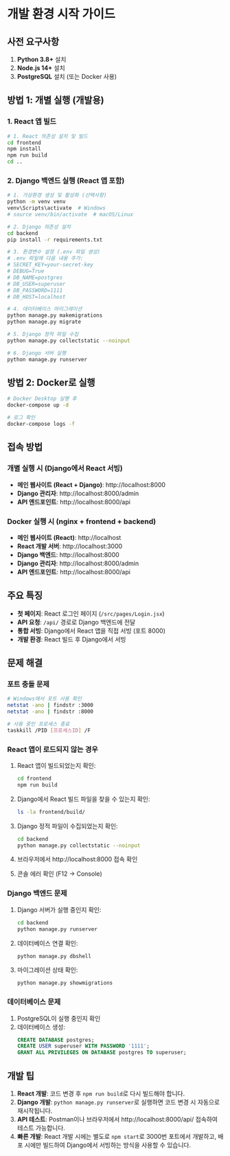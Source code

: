 # 개발 환경 시작 가이드

## 사전 요구사항

1. **Python 3.8+** 설치
2. **Node.js 14+** 설치
3. **PostgreSQL** 설치 (또는 Docker 사용)

## 방법 1: 개별 실행 (개발용)

### 1. React 앱 빌드

```bash
# 1. React 의존성 설치 및 빌드
cd frontend
npm install
npm run build
cd ..
```

### 2. Django 백엔드 실행 (React 앱 포함)

```bash
# 1. 가상환경 생성 및 활성화 (선택사항)
python -m venv venv
venv\Scripts\activate  # Windows
# source venv/bin/activate  # macOS/Linux

# 2. Django 의존성 설치
cd backend
pip install -r requirements.txt

# 3. 환경변수 설정 (.env 파일 생성)
# .env 파일에 다음 내용 추가:
# SECRET_KEY=your-secret-key
# DEBUG=True
# DB_NAME=postgres
# DB_USER=superuser
# DB_PASSWORD=1111
# DB_HOST=localhost

# 4. 데이터베이스 마이그레이션
python manage.py makemigrations
python manage.py migrate

# 5. Django 정적 파일 수집
python manage.py collectstatic --noinput

# 6. Django 서버 실행
python manage.py runserver
```

## 방법 2: Docker로 실행

```bash
# Docker Desktop 실행 후
docker-compose up -d

# 로그 확인
docker-compose logs -f
```

## 접속 방법

### 개별 실행 시 (Django에서 React 서빙)
- **메인 웹사이트 (React + Django)**: http://localhost:8000
- **Django 관리자**: http://localhost:8000/admin
- **API 엔드포인트**: http://localhost:8000/api

### Docker 실행 시 (nginx + frontend + backend)
- **메인 웹사이트 (React)**: http://localhost
- **React 개발 서버**: http://localhost:3000
- **Django 백엔드**: http://localhost:8000
- **Django 관리자**: http://localhost:8000/admin
- **API 엔드포인트**: http://localhost:8000/api

## 주요 특징

- **첫 페이지**: React 로그인 페이지 (`/src/pages/Login.jsx`)
- **API 요청**: `/api/` 경로로 Django 백엔드에 전달
- **통합 서빙**: Django에서 React 앱을 직접 서빙 (포트 8000)
- **개발 환경**: React 빌드 후 Django에서 서빙

## 문제 해결

### 포트 충돌 문제

```bash
# Windows에서 포트 사용 확인
netstat -ano | findstr :3000
netstat -ano | findstr :8000

# 사용 중인 프로세스 종료
taskkill /PID [프로세스ID] /F
```

### React 앱이 로드되지 않는 경우

1. React 앱이 빌드되었는지 확인:
   ```bash
   cd frontend
   npm run build
   ```

2. Django에서 React 빌드 파일을 찾을 수 있는지 확인:
   ```bash
   ls -la frontend/build/
   ```

3. Django 정적 파일이 수집되었는지 확인:
   ```bash
   cd backend
   python manage.py collectstatic --noinput
   ```

4. 브라우저에서 http://localhost:8000 접속 확인

5. 콘솔 에러 확인 (F12 → Console)

### Django 백엔드 문제

1. Django 서버가 실행 중인지 확인:
   ```bash
   cd backend
   python manage.py runserver
   ```

2. 데이터베이스 연결 확인:
   ```bash
   python manage.py dbshell
   ```

3. 마이그레이션 상태 확인:
   ```bash
   python manage.py showmigrations
   ```

### 데이터베이스 문제

1. PostgreSQL이 실행 중인지 확인
2. 데이터베이스 생성:
   ```sql
   CREATE DATABASE postgres;
   CREATE USER superuser WITH PASSWORD '1111';
   GRANT ALL PRIVILEGES ON DATABASE postgres TO superuser;
   ```

## 개발 팁

1. **React 개발**: 코드 변경 후 `npm run build`로 다시 빌드해야 합니다.
2. **Django 개발**: `python manage.py runserver`로 실행하면 코드 변경 시 자동으로 재시작됩니다.
3. **API 테스트**: Postman이나 브라우저에서 http://localhost:8000/api/ 접속하여 테스트 가능합니다.
4. **빠른 개발**: React 개발 시에는 별도로 `npm start`로 3000번 포트에서 개발하고, 배포 시에만 빌드하여 Django에서 서빙하는 방식을 사용할 수 있습니다.
